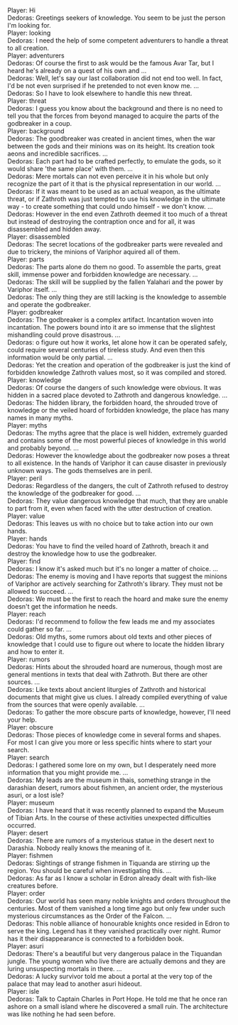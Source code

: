 Player: Hi  
Dedoras: Greetings seekers of knowledge. You seem to be just the person I'm looking for.  
Player: looking  
Dedoras: I need the help of some competent adventurers to handle a threat to all creation.  
Player: adventurers  
Dedoras: Of course the first to ask would be the famous Avar Tar, but I heard he's already on a quest of his own and ...  
Dedoras: Well, let's say our last collaboration did not end too well. In fact, I'd be not even surprised if he pretended to not even know me. ...  
Dedoras: So I have to look elsewhere to handle this new threat.  
Player: threat  
Dedoras: I guess you know about the background and there is no need to tell you that the forces from beyond managed to acquire the parts of the godbreaker in a coup.  
Player: background  
Dedoras: The goodbreaker was created in ancient times, when the war between the gods and their minions was on its height. Its creation took aeons and incredible sacrifices. ...  
Dedoras: Each part had to be crafted perfectly, to emulate the gods, so it would share 'the same place' with them. ...  
Dedoras: Mere mortals can not even perceive it in his whole but only recognize the part of it that is the physical representation in our world. ...  
Dedoras: If it was meant to be used as an actual weapon, as the ultimate threat, or if Zathroth was just tempted to use his knowledge in the ultimate way - to create something that could undo himself - we don't know. ...  
Dedoras: However in the end even Zathroth deemed it too much of a threat but instead of destroying the contraption once and for all, it was disassembled and hidden away.  
Player: disassembled  
Dedoras: The secret locations of the godbreaker parts were revealed and due to trickery, the minions of Variphor aquired all of them.  
Player: parts  
Dedoras: The parts alone do them no good. To assemble the parts, great skill, immense power and forbidden knowledge are necessary. ...  
Dedoras: The skill will be supplied by the fallen Yalahari and the power by Variphor itself. ...  
Dedoras: The only thing they are still lacking is the knowledge to assemble and operate the godbreaker.  
Player: godbreaker  
Dedoras: The godbreaker is a complex artifact. Incantation woven into incantation. The powers bound into it are so immense that the slightest mishandling could prove disastrous. ...  
Dedoras: o figure out how it works, let alone how it can be operated safely, could require several centuries of tireless study. And even then this information would be only partial. ...  
Dedoras: Yet the creation and operation of the godbreaker is just the kind of forbidden knowledge Zathroth values most, so it was compiled and stored.  
Player: knowledge  
Dedoras: Of course the dangers of such knowledge were obvious. It was hidden in a sacred place devoted to Zathroth and dangerous knowledge. ...  
Dedoras: The hidden library, the forbidden hoard, the shrouded trove of knowledge or the veiled hoard of forbidden knowledge, the place has many names in many myths.  
Player: myths  
Dedoras: The myths agree that the place is well hidden, extremely guarded and contains some of the most powerful pieces of knowledge in this world and probably beyond. ...  
Dedoras: However the knowledge about the godbreaker now poses a threat to all existence. In the hands of Variphor it can cause disaster in previously unknown ways. The gods themselves are in peril.  
Player: peril  
Dedoras: Regardless of the dangers, the cult of Zathroth refused to destroy the knowledge of the godbreaker for good. ...  
Dedoras: They value dangerous knowledge that much, that they are unable to part from it, even when faced with the utter destruction of creation.  
Player: value  
Dedoras: This leaves us with no choice but to take action into our own hands.  
Player: hands  
Dedoras: You have to find the veiled hoard of Zathroth, breach it and destroy the knowledge how to use the godbreaker.  
Player: find  
Dedoras: I know it's asked much but it's no longer a matter of choice. ...  
Dedoras: The enemy is moving and I have reports that suggest the minions of Variphor are actively searching for Zathroth's library. They must not be allowed to succeed. ...  
Dedoras: We must be the first to reach the hoard and make sure the enemy doesn't get the information he needs.  
Player: reach  
Dedoras: I'd recommend to follow the few leads me and my associates could gather so far. ...  
Dedoras: Old myths, some rumors about old texts and other pieces of knowledge that I could use to figure out where to locate the hidden library and how to enter it.  
Player: rumors  
Dedoras: Hints about the shrouded hoard are numerous, though most are general mentions in texts that deal with Zathroth. But there are other sources. ...  
Dedoras: Like texts about ancient liturgies of Zathroth and historical documents that might give us clues. I already compiled everything of value from the sources that were openly available. ...  
Dedoras: To gather the more obscure parts of knowledge, however, I'll need your help.  
Player: obscure  
Dedoras: Those pieces of knowledge come in several forms and shapes. For most I can give you more or less specific hints where to start your search.  
Player: search  
Dedoras: I gathered some lore on my own, but I desperately need more information that you might provide me. ...  
Dedoras: My leads are the museum in thais, something strange in the darashian desert, rumors about fishmen, an ancient order, the mysterious asuri, or a lost isle?  
Player: museum  
Dedoras: I have heard that it was recently planned to expand the Museum of Tibian Arts. In the course of these activities unexpected difficulties occurred.  
Player: desert  
Dedoras: There are rumors of a mysterious statue in the desert next to Darashia. Nobody really knows the meaning of it.  
Player: fishmen  
Dedoras: Sightings of strange fishmen in Tiquanda are stirring up the region. You should be careful when investigating this. ...  
Dedoras: As far as I know a scholar in Edron already dealt with fish-like creatures before.  
Player: order  
Dedoras: Our world has seen many noble knights and orders throughout the centuries. Most of them vanished a long time ago but only few under such mysterious circumstances as the Order of the Falcon. ...  
Dedoras: This noble alliance of honourable knights once resided in Edron to serve the king. Legend has it they vanished practically over night. Rumor has it their disappearance is connected to a forbidden book.  
Player: asuri  
Dedoras: There's a beautiful but very dangerous palace in the Tiquandan jungle. The young women who live there are actually demons and they are luring unsuspecting mortals in there. ...  
Dedoras: A lucky survivor told me about a portal at the very top of the palace that may lead to another asuri hideout.  
Player: isle  
Dedoras: Talk to Captain Charles in Port Hope. He told me that he once ran ashore on a small island where he discovered a small ruin. The architecture was like nothing he had seen before.  
